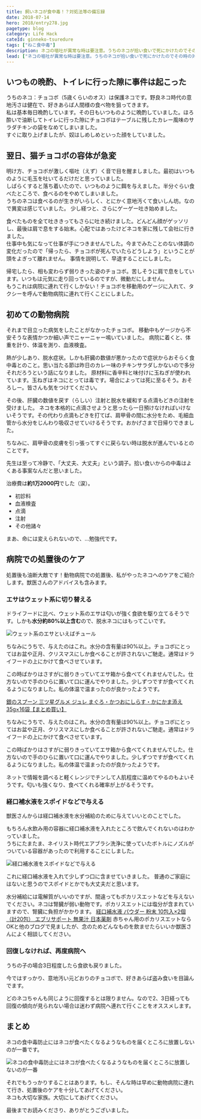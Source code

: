 ```yaml
---
title: 飼いネコが食中毒！？対処法等の備忘録
date: 2018-07-14
hero: 2018/entry278.jpg
pagetype: blog
category: Life Hack
cateId: ginneko-tsuredure
tags: ["ねこ食中毒"]
description: ネコの嘔吐が異常な時は要注意。うちのネコが拾い食いで死にかけたのでその時の対処法や医療費等をメモしておきます。
lead: ["ネコの嘔吐が異常な時は要注意。うちのネコが拾い食いで死にかけたのでその時の対処法や医療費等をメモしておきます。"]
---
```

## いつもの晩酌、トイレに行った隙に事件は起こった
うちのネコ：チョコボ（5歳くらいのオス）は保護ネコです。野良ネコ時代の意地汚さは健在で、好きあらば人間様の食べ物を狙ってきます。<br>
私は基本毎日晩酌しています。その日もいつものように晩酌していました。ほろ酔いで油断してトイレに行った隙にチョコボはテーブルに残したカレー風味のサラダチキンの袋をなめてしまいました。<br>
すぐに取り上げましたが、奴はしめしめといった顔をしていました。
## 翌日、猫チョコボの容体が急変
明け方、チョコボが激しく嘔吐（えず）く音で目を醒ましました。最初はいつものように毛玉を吐いてるだけだと思っていました。<br>
しばらくすると落ち着いたので、いつものように餌を与えました。半分ぐらい食べたところで、食べるのをやめてしまいました。<br>
うちのネコは食べるのが生きがいらしく、とにかく意地汚くて食いしん坊。なので異変は感じていました。
少し経つと、さらにゲーゲー吐き始めました。

食べたものを全て吐ききってもさらに吐き続けました。どんどん顔がゲッソリし、最後は肩で息をする始末。心配ではあったけどネコを家に残して会社に行きました。<br>
仕事中も気になって仕事が手につきませんでした。今までみたことのない体調の変化だったので「帰ったら、チョコボが死んでいたらどうしよう」ということが頭をよぎって離れません。
事情を説明して、早退することにしました。

帰宅したら、相も変わらず弱りきった姿のチョコボ。苦しそうに肩で息をしています。いつもは元気に走り回っているのですが、微動だにしません。<br>
もうこれは病院に連れて行くしかない！チョコボを移動用のゲージに入れて、タクシーを呼んで動物病院に連れて行くことにしました。

## 初めての動物病院
それまで目立った病気をしたことがなかったチョコボ。
移動中もゲージから不安そうな表情かつか細い声でニャーニャー鳴いていました。
病院に着くと、体重を計り、体温を測り、血液検査。

熱が少しあり、脱水症状。しかも肝臓の数値が悪かったので症状からおそらく食中毒とのこと。思い当たる節は昨日のカレー味のチキンサラダしかないので多分それだろうという話になりました。
原材料に香辛料と味付けに玉ねぎが使われています。玉ねぎはネコにとっては毒です。場合によっては死に至るそう。おそろしー。皆さんも気をつけてください。

その後、肝臓の数値を戻す（らしい）注射と脱水を緩和する点滴もどきの注射を受けました。
ネコを本格的に点滴させようと思ったら一日預けなければいけないそうです。その代わり点滴もどきを打てば、肩甲骨の間に水分をため、毛細血管から水分をじんわり吸収させていけるそうです。おかげさまで日帰りできました。

ちなみに、肩甲骨の皮膚を引っ張ってすぐに戻らない時は脱水が進んでいるとのことです。

先生は至って冷静で、「大丈夫、大丈夫」という調子。拾い食いからの中毒はよくある事案なんだと思いました。

治療費は**約1万2000円**でした（涙）。

* 初診料
* 血液検査
* 点滴
* 注射
* その他諸々

まあ、命には変えられないので、…勉強代です。
## 病院での処置後のケア
処置後も油断大敵です！動物病院での処置後、私がやったネコへのケアをご紹介します。獣医さんのアドバイスも含みます。

### エサはウェット系に切り替える
ドライフードに比べ、ウェット系のエサは匂いが強く食欲を駆り立てるそうです。しかも**水分約80%以上含む**ので、脱水ネコにはもってこいです。

![ウェット系のエサといえばチュール](./images/2018/entry278-1.jpg)

ちなみにうちで、与えたのはこれ。水分の含有量は90%以上。チョコボにとってはお盆や正月、クリスマスにしか食べることが許されないご馳走。通常はドライフードの上にかけて食べさせています。

この時ばかりはさすがに弱りきっていてエサ箱から食べてくれませんでした。仕方ないので手のひらに置いて口に運んでやりました。少しずつですが食べてくれるようになりました。私の体温で温まったのが良かったようです。

[銀のスプーン 三ツ星グルメ ジュレ まぐろ・かつおにしらす・かにかま添え 35g×16袋【まとめ買い】](https://www.amazon.co.jp/gp/product/B07Y4CMNVX/ref=as_li_tl?ie=UTF8&camp=247&creative=1211&creativeASIN=B07Y4CMNVX&linkCode=as2&tag=ginnekoatelie-22&linkId=4614eb20f29476b63e2cc32d08f1c754)

ちなみにうちで、与えたのはこれ。水分の含有量は90%以上。チョコボにとってはお盆や正月、クリスマスにしか食べることが許されないご馳走。通常はドライフードの上にかけて食べさせています。

この時ばかりはさすがに弱りきっていてエサ箱から食べてくれませんでした。仕方ないので手のひらに置いて口に運んでやりました。少しずつですが食べてくれるようになりました。私の体温で温まったのが良かったようです。

ネットで情報を調べると軽くレンジでチンして人肌程度に温めてやるのもよいそうです。匂いも強くなり、食べてくれる確率が上がるそうです。

### 経口補水液をスポイドなどで与える
獣医さんからは経口補水液を水分補給のために与えていいとのことでした。

もちろん水飲み用の容器に経口補水液を入れたところで飲んでくれないのはわかっていました。<br>
うちにたまたま、ネイリスト時代エアブラシ洗浄に使っていたボトルにノズルがついている容器があったので利用することにしました。

![経口補水液をスポイドなどで与える](./images/2018/entry278-2.jpg)

これに経口補水液を入れて少しずつ口に含ませていきました。
普通のご家庭にはないと思うのでスポイドとかでも大丈夫だと思います。

水分補給には電解質がいいのですが、間違ってもポカリスエットなどを与えないでください。ネコは腎臓が弱い動物です。ポカリスエットには塩分が含まれていますので、腎臓に負担がかかります。
[経口補水液 パウダー 粉末 10包入×2個（計20包） エブリサポート 無果汁 日本薬剤](https://www.amazon.co.jp/gp/product/B07RXR3SN3/ref=as_li_tl?ie=UTF8&camp=247&creative=1211&creativeASIN=B07RXR3SN3&linkCode=as2&tag=ginnekoatelie-22&linkId=f96246d1a9631243cc25aa255aeffa29)
赤ちゃん用のポカリスエットならOKと他のブログで見ましたが、念のためどんなものを飲ませたらいいか獣医さんによく相談してください。

### 回復しなければ、再度病院へ
うちの子の場合3日程度したら食欲も戻りました。

今ではすっかり、意地汚い元どおりのチョコボで、好きあらば盗み食いを目論んでます。

どのネコちゃんも同じように回復するとは限りません。なので2、3日経っても回復の傾向が見られない場合は迷わず病院へ連れて行くことをオススメします。

## まとめ
ネコの食中毒防止にはネコが食べたくなるようなものを届くところに放置しないのが一番です。

![ネコの食中毒防止にはネコが食べたくなるようなものを届くところに放置しないのが一番](./images/2018/entry278-3.jpg)

それでもうっかりすることはあります。もし、そんな時は早めに動物病院に連れて行き、処置後のケアを十分してあげてください。<br>
ネコも大切な家族。大切にしてあげてください。

最後までお読みくださり、ありがとうございました。
